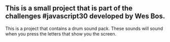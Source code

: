 ## This is a small project that is part of the challenges #javascript30 developed by Wes Bos.
This is a project that contains a drum sound pack. These sounds will sound when you press the letters that show you the screen.